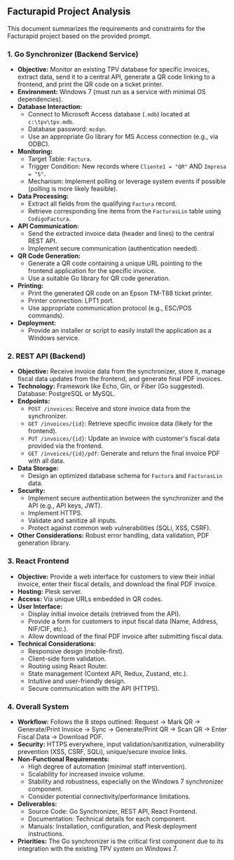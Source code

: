 ## Facturapid Project Analysis

This document summarizes the requirements and constraints for the Facturapid project based on the provided prompt.

### 1. Go Synchronizer (Backend Service)

*   **Objective:** Monitor an existing TPV database for specific invoices, extract data, send it to a central API, generate a QR code linking to a frontend, and print the QR code on a ticket printer.
*   **Environment:** Windows 7 (must run as a service with minimal OS dependencies).
*   **Database Interaction:**
    *   Connect to Microsoft Access database (`.mdb`) located at `c:\tpv\tpv.mdb`.
    *   Database password: `mcdqn`.
    *   Use an appropriate Go library for MS Access connection (e.g., via ODBC).
*   **Monitoring:**
    *   Target Table: `Factura`.
    *   Trigger Condition: New records where `Cliente1 = "QR"` AND `Impresa = "S"`.
    *   Mechanism: Implement polling or leverage system events if possible (polling is more likely feasible).
*   **Data Processing:**
    *   Extract all fields from the qualifying `Factura` record.
    *   Retrieve corresponding line items from the `FacturasLin` table using `CodigoFactura`.
*   **API Communication:**
    *   Send the extracted invoice data (header and lines) to the central REST API.
    *   Implement secure communication (authentication needed).
*   **QR Code Generation:**
    *   Generate a QR code containing a unique URL pointing to the frontend application for the specific invoice.
    *   Use a suitable Go library for QR code generation.
*   **Printing:**
    *   Print the generated QR code on an Epson TM-T88 ticket printer.
    *   Printer connection: LPT1 port.
    *   Use appropriate communication protocol (e.g., ESC/POS commands).
*   **Deployment:**
    *   Provide an installer or script to easily install the application as a Windows service.

### 2. REST API (Backend)

*   **Objective:** Receive invoice data from the synchronizer, store it, manage fiscal data updates from the frontend, and generate final PDF invoices.
*   **Technology:** Framework like Echo, Gin, or Fiber (Go suggested). Database: PostgreSQL or MySQL.
*   **Endpoints:**
    *   `POST /invoices`: Receive and store invoice data from the synchronizer.
    *   `GET /invoices/{id}`: Retrieve specific invoice data (likely for the frontend).
    *   `PUT /invoices/{id}`: Update an invoice with customer's fiscal data provided via the frontend.
    *   `GET /invoices/{id}/pdf`: Generate and return the final invoice PDF with all data.
*   **Data Storage:**
    *   Design an optimized database schema for `Factura` and `FacturasLin` data.
*   **Security:**
    *   Implement secure authentication between the synchronizer and the API (e.g., API keys, JWT).
    *   Implement HTTPS.
    *   Validate and sanitize all inputs.
    *   Protect against common web vulnerabilities (SQLi, XSS, CSRF).
*   **Other Considerations:** Robust error handling, data validation, PDF generation library.

### 3. React Frontend

*   **Objective:** Provide a web interface for customers to view their initial invoice, enter their fiscal details, and download the final PDF invoice.
*   **Hosting:** Plesk server.
*   **Access:** Via unique URLs embedded in QR codes.
*   **User Interface:**
    *   Display initial invoice details (retrieved from the API).
    *   Provide a form for customers to input fiscal data (Name, Address, NIF/CIF, etc.).
    *   Allow download of the final PDF invoice after submitting fiscal data.
*   **Technical Considerations:**
    *   Responsive design (mobile-first).
    *   Client-side form validation.
    *   Routing using React Router.
    *   State management (Context API, Redux, Zustand, etc.).
    *   Intuitive and user-friendly design.
    *   Secure communication with the API (HTTPS).

### 4. Overall System

*   **Workflow:** Follows the 8 steps outlined: Request -> Mark QR -> Generate/Print Invoice -> Sync -> Generate/Print QR -> Scan QR -> Enter Fiscal Data -> Download PDF.
*   **Security:** HTTPS everywhere, input validation/sanitization, vulnerability prevention (XSS, CSRF, SQLi), unique/secure invoice links.
*   **Non-Functional Requirements:**
    *   High degree of automation (minimal staff intervention).
    *   Scalability for increased invoice volume.
    *   Stability and robustness, especially on the Windows 7 synchronizer component.
    *   Consider potential connectivity/performance limitations.
*   **Deliverables:**
    *   Source Code: Go Synchronizer, REST API, React Frontend.
    *   Documentation: Technical details for each component.
    *   Manuals: Installation, configuration, and Plesk deployment instructions.
*   **Priorities:** The Go synchronizer is the critical first component due to its integration with the existing TPV system on Windows 7.

